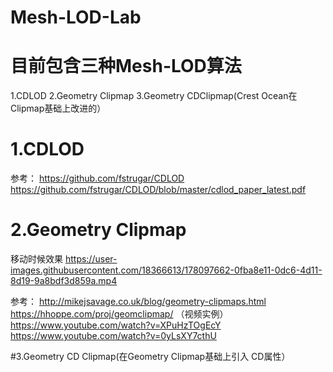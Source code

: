 # Mesh-LOD-Lab

# 目前包含三种Mesh-LOD算法
1.CDLOD
2.Geometry Clipmap
3.Geometry CDClipmap(Crest Ocean在Clipmap基础上改进的）

# 1.CDLOD
参考：
https://github.com/fstrugar/CDLOD
https://github.com/fstrugar/CDLOD/blob/master/cdlod_paper_latest.pdf


# 2.Geometry Clipmap

移动时候效果
https://user-images.githubusercontent.com/18366613/178097662-0fba8e11-0dc6-4d11-8d19-9a8bdf3d859a.mp4

参考：
http://mikejsavage.co.uk/blog/geometry-clipmaps.html
https://hhoppe.com/proj/geomclipmap/
（视频实例）
https://www.youtube.com/watch?v=XPuHzTOgEcY
https://www.youtube.com/watch?v=0yLsXY7cthU

#3.Geometry CD Clipmap(在Geometry Clipmap基础上引入 CD属性）
